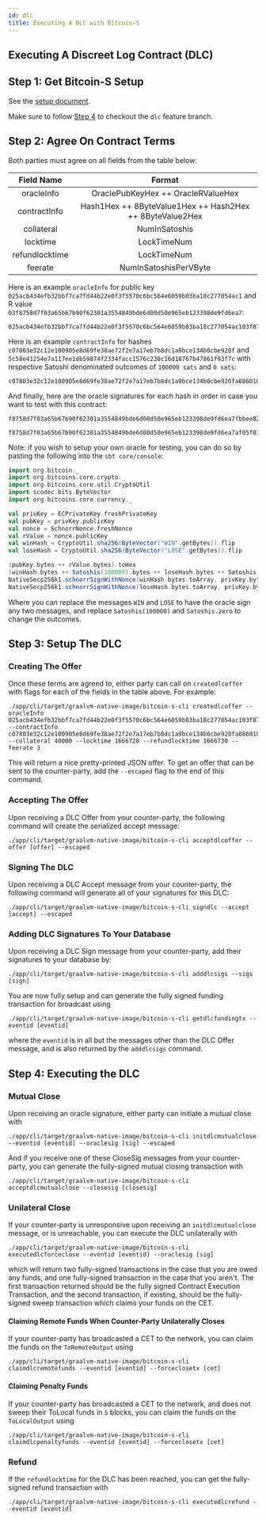 ```yaml
---
id: dlc
title: Executing A DLC with Bitcoin-S
---
```


## Executing A Discreet Log Contract (DLC)

## Step 1: Get Bitcoin-S Setup

See the [setup document](../getting-setup).

Make sure to follow [Step 4](../getting-setup#step-4-optional-discreet-log-contract-branch) to checkout the `dlc` feature branch.

## Step 2: Agree On Contract Terms

Both parties must agree on all fields from the table below:

|   Field Name   |                          Format                          |
| :------------: | :------------------------------------------------------: |
|   oracleInfo   |            OraclePubKeyHex ++ OracleRValueHex            |
|  contractInfo  | Hash1Hex ++ 8ByteValue1Hex ++ Hash2Hex ++ 8ByteValue2Hex |
|   collateral   |                      NumInSatoshis                       |
|    locktime    |                       LockTimeNum                        |
| refundlocktime |                       LockTimeNum                        |
|    feerate     |                  NumInSatoshisPerVByte                   |

Here is an example `oracleInfo` for public key `025acb434efb32bbf7ca7fd44b22e0f3f5570c6bc564e6059b03ba18c277054ac1` and R value `03f8758d7f03a65b67b90f62301a3554849bde6d00d50e965eb123398de9fd6ea7`:

```bashrc
025acb434efb32bbf7ca7fd44b22e0f3f5570c6bc564e6059b03ba18c277054ac103f8758d7f03a65b67b90f62301a3554849bde6d00d50e965eb123398de9fd6ea7
```

Here is an example `contractInfo` for hashes `c07803e32c12e100905e8d69fe38ae72f2e7a17eb7b8dc1a9bce134b0cbe920f` and `5c58e41254e7a117ee1db59874f2334facc1576c238c16d18767b47861f93f7c` with respective Satoshi denominated outcomes of `100000 sats` and `0 sats`:

```bashrc
c07803e32c12e100905e8d69fe38ae72f2e7a17eb7b8dc1a9bce134b0cbe920fa0860100000000005c58e41254e7a117ee1db59874f2334facc1576c238c16d18767b47861f93f7c0000000000000000
```

And finally, here are the oracle signatures for each hash in order in case you want to test with this contract:

```bashrc
f8758d7f03a65b67b90f62301a3554849bde6d00d50e965eb123398de9fd6ea7fbbee821b7166028a6927282830c9452cfcf3c5716c57e43dd4069ca87625010
```

```bashrc
f8758d7f03a65b67b90f62301a3554849bde6d00d50e965eb123398de9fd6ea7af05f01f1ca852cf5454a7dc91cdad7903dc2e67ddb2b3bc9d61dabd8856aa6a
```

Note: if you wish to setup your own oracle for testing, you can do so by pasting the following into the `sbt core/console`:

```scala mdoc:to-string
import org.bitcoin._
import org.bitcoins.core.crypto._
import org.bitcoins.core.util.CryptoUtil
import scodec.bits.ByteVector
import org.bitcoins.core.currency._

val privKey = ECPrivateKey.freshPrivateKey
val pubKey = privKey.publicKey
val nonce = SchnorrNonce.freshNonce
val rValue = nonce.publicKey
val winHash = CryptoUtil.sha256(ByteVector("WIN".getBytes)).flip
val loseHash = CryptoUtil.sha256(ByteVector("LOSE".getBytes)).flip

(pubKey.bytes ++ rValue.bytes).toHex
(winHash.bytes ++ Satoshis(100000).bytes ++ loseHash.bytes ++ Satoshis.zero.bytes).toHex
NativeSecp256k1.schnorrSignWithNonce(winHash.bytes.toArray, privKey.bytes.toArray, nonce.bytes.toArray)
NativeSecp256k1.schnorrSignWithNonce(loseHash.bytes.toArray, privKey.bytes.toArray, nonce.bytes.toArray)
```

Where you can replace the messages `WIN` and `LOSE` to have the oracle sign any two messages, and replace `Satoshis(100000)` and `Satoshis.zero` to change the outcomes.

## Step 3: Setup The DLC

### Creating The Offer

Once these terms are agreed to, either party can call on `createdlcoffer` with flags for each of the fields in the table above. For example:

```bashrc
./app/cli/target/graalvm-native-image/bitcoin-s-cli createdlcoffer --oracleInfo 025acb434efb32bbf7ca7fd44b22e0f3f5570c6bc564e6059b03ba18c277054ac103f8758d7f03a65b67b90f62301a3554849bde6d00d50e965eb123398de9fd6ea7 --contractInfo c07803e32c12e100905e8d69fe38ae72f2e7a17eb7b8dc1a9bce134b0cbe920fa0860100000000005c58e41254e7a117ee1db59874f2334facc1576c238c16d18767b47861f93f7c0000000000000000 --collateral 40000 --locktime 1666720 --refundlocktime 1666730 --feerate 3
```

This will return a nice pretty-printed JSON offer. To get an offer that can be sent to the counter-party, add the `--escaped` flag to the end of this command.

### Accepting The Offer

Upon receiving a DLC Offer from your counter-party, the following command will create the serialized accept message:

```bashrc
./app/cli/target/graalvm-native-image/bitcoin-s-cli acceptdlcoffer --offer [offer] --escaped
```

### Signing The DLC

Upon receiving a DLC Accept message from your counter-party, the following command will generate all of your signatures for this DLC:

```bashrc
./app/cli/target/graalvm-native-image/bitcoin-s-cli signdlc --accept [accept] --escaped
```

### Adding DLC Signatures To Your Database

Upon receiving a DLC Sign message from your counter-party, add their signatures to your database by:

```bashrc
./app/cli/target/graalvm-native-image/bitcoin-s-cli adddlcsigs --sigs [sign]
```

You are now fully setup and can generate the fully signed funding transaction for broadcast using

```bashrc
./app/cli/target/graalvm-native-image/bitcoin-s-cli getdlcfundingtx --eventid [eventid]
```

where the `eventid` is in all but the messages other than the DLC Offer message, and is also returned by the `adddlcsigs` command.

## Step 4: Executing the DLC

### Mutual Close

Upon receiving an oracle signature, either party can initiate a mutual close with

```bashrc
./app/cli/target/graalvm-native-image/bitcoin-s-cli initdlcmutualclose --eventid [eventid] --oraclesig [sig] --escaped
```

And if you receive one of these CloseSig messages from your counter-party, you can generate the fully-signed mutual closing transaction with

```bashrc
./app/cli/target/graalvm-native-image/bitcoin-s-cli acceptdlcmutualclose --closesig [closesig]
```

### Unilateral Close

If your counter-party is unresponsive upon receiving an `initdlcmutualclose` message, or is unreachable, you can execute the DLC unilaterally with

```bashrc
./app/cli/target/graalvm-native-image/bitcoin-s-cli executedlcforceclose --eventid [eventid] --oraclesig [sig]
```

which will return two fully-signed transactions in the case that you are owed any funds, and one fully-signed transaction in the case that you aren't. The first transaction returned should be the fully signed Contract Execution Transaction, and the second transaction, if existing, should be the fully-signed sweep transaction which claims your funds on the CET.

#### Claiming Remote Funds When Counter-Party Unilaterally Closes

If your counter-party has broadcasted a CET to the network, you can claim the funds on the `ToRemoteOutput` using

```bashrc
./app/cli/target/graalvm-native-image/bitcoin-s-cli claimdlcremotefunds --eventid [eventid] --forceclosetx [cet]
```

#### Claiming Penalty Funds

If your counter-party has broadcasted a CET to the network, and does not sweep their ToLocal funds in `5` blocks, you can claim the funds on the `ToLocalOutput` using

```bashrc
./app/cli/target/graalvm-native-image/bitcoin-s-cli claimdlcpenaltyfunds --eventid [eventid] --forceclosetx [cet]
```

### Refund

If the `refundlocktime` for the DLC has been reached, you can get the fully-signed refund transaction with

```bashrc
./app/cli/target/graalvm-native-image/bitcoin-s-cli executedlcrefund --eventid [eventid]
```

